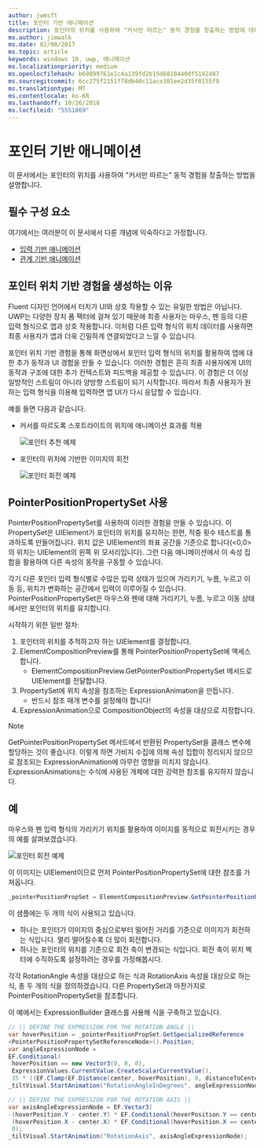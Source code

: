 ```yaml
---
author: jwmsft
title: 포인터 기반 애니메이션
description: 포인터의 위치를 사용하여 "커서만 따르는" 동적 경험을 창출하는 방법에 대해서 알아봅니다.
ms.author: jimwalk
ms.date: 02/08/2017
ms.topic: article
keywords: windows 10, uwp, 애니메이션
ms.localizationpriority: medium
ms.openlocfilehash: b69899761e1c4a139fd2b15d6810440df5192487
ms.sourcegitcommit: 6cc275f2151f78db40c11ace381ee2d35f0155f9
ms.translationtype: MT
ms.contentlocale: ko-KR
ms.lasthandoff: 10/26/2018
ms.locfileid: "5551869"
---
```

# <a name="pointer-based-animations"></a>포인터 기반 애니메이션

이 문서에서는 포인터의 위치를 사용하여 "커서만 따르는" 동적 경험을 창출하는 방법을 설명합니다.

## <a name="prerequisites"></a>필수 구성 요소

여기에서는 여러분이 이 문서에서 다룬 개념에 익숙하다고 가정합니다.

- [입력 기반 애니메이션](input-driven-animations.md)
- [관계 기반 애니메이션](relation-animations.md)

## <a name="why-create-pointer-position-driven-experiences"></a>포인터 위치 기반 경험을 생성하는 이유

Fluent 디자인 언어에서 터치가 UI와 상호 작용할 수 있는 유일한 방법은 아닙니다. UWP는 다양한 장치 폼 팩터에 걸쳐 있기 때문에 최종 사용자는 마우스, 펜 등의 다른 입력 형식으로 앱과 상호 작용합니다. 이처럼 다른 입력 형식의 위치 데이터를 사용하면 최종 사용자가 앱과 더욱 긴밀하게 연결되었다고 느낄 수 있습니다.

포인터 위치 기반 경험을 통해 화면상에서 포인터 입력 형식의 위치를 활용하여 앱에 대한 추가 동작과 UI 경험을 만들 수 있습니다. 이러한 경험은 흔히 최종 사용자에게 UI의 동작과 구조에 대한 추가 컨텍스트와 피드백을 제공할 수 있습니다. 이 경험은 더 이상 일방적인 스트림이 아니라 양방향 스트림이 되기 시작합니다. 따라서 최종 사용자가 원하는 입력 형식을 이용해 입력하면 앱 UI가 다시 응답할 수 있습니다.

예를 들면 다음과 같습니다.

- 커서를 따르도록 스포트라이트의 위치에 애니메이션 효과를 적용

    ![포인터 추천 예제](images/animation/spotlight-reveal.gif)

- 포인터의 위치에 기반한 이미지의 회전

    ![포인터 회전 예제](images/animation/pointer-rotate.gif)

## <a name="using-pointerpositionpropertyset"></a>PointerPositionPropertySet 사용

PointerPositionPropertySet를 사용하여 이러한 경험을 만들 수 있습니다. 이 PropertySet은 UIElement가 포인터의 위치를 유지하는 한편, 적중 횟수 테스트를 통과하도록 만들어집니다. 위치 값은 UIElement의 좌표 공간을 기준으로 합니다(<0,0>의 위치는 UIElement의 왼쪽 위 모서리입니다). 그런 다음 애니메이션에서 이 속성 집합을 활용하여 다른 속성의 동작을 구동할 수 있습니다.

각기 다른 포인터 입력 형식별로 수많은 입력 상태가 있으며 가리키기, 누름, 누르고 이동 등, 위치가 변화하는 공간에서 입력이 이루어질 수 있습니다. PointerPositionPropertySet은 마우스와 펜에 대해 가리키기, 누름, 누르고 이동 상태에서만 포인터의 위치를 유지합니다.

시작하기 위한 일반 절차:

1. 포인터의 위치를 추적하고자 하는 UIElement를 결정합니다.
1. ElementCompositionPreview를 통해 PointerPositionPropertySet에 액세스합니다.
    - ElementCompositionPreview.GetPointerPositionPropertySet 메서드로 UIElement를 전달합니다.
1. PropertySet에 위치 속성을 참조하는 ExpressionAnimation을 만듭니다.
    - 반드시 참조 매개 변수를 설정해야 합니다!
1. ExpressionAnimation으로 CompositionObject의 속성을 대상으로 지정합니다.

> [!NOTE]
> GetPointerPositionPropertySet 메서드에서 반환된 PropertySet을 클래스 변수에 할당하는 것이 좋습니다. 이렇게 하면 가비지 수집에 의해 속성 집합이 정리되지 않으므로 참조되는 ExpressionAnimation에 아무런 영향을 미치지 않습니다. ExpressionAnimations는 수식에 사용된 개체에 대한 강력한 참조를 유지하지 않습니다.

## <a name="example"></a>예

마우스와 펜 입력 형식의 가리키기 위치를 활용하여 이미지를 동적으로 회전시키는 경우의 예를 살펴보겠습니다.

![포인터 회전 예제](images/animation/pointer-rotate.gif)

이 이미지는 UIElement이므로 먼저 PointerPositionPropertySet에 대한 참조를 가져옵니다.

```csharp
_pointerPositionPropSet = ElementCompositionPreview.GetPointerPositionPropertySet(UIElement element);
```

이 샘플에는 두 개의 식이 사용되고 있습니다.

- 하나는 포인터가 이미지의 중심으로부터 떨어진 거리를 기준으로 이미지가 회전하는 식입니다. 멀리 떨어질수록 더 많이 회전합니다.
- 하나는 포인터의 위치를 기준으로 회전 축이 변경되는 식입니다. 회전 축이 위치 벡터에 수직하도록 설정하려는 경우를 가정해봅시다.

각각 RotationAngle 속성을 대상으로 하는 식과 RotationAxis 속성을 대상으로 하는 식, 총 두 개의 식을 정의하겠습니다. 다른 PropertySet과 마찬가지로 PointerPositionPropertySet을 참조합니다.

이 예에서는 ExpressionBuilder 클래스를 사용해 식을 구축하고 있습니다.

```csharp
// || DEFINE THE EXPRESSION FOR THE ROTATION ANGLE ||
var hoverPosition = _pointerPositionPropSet.GetSpecializedReference
<PointerPositionPropertySetReferenceNode>().Position;
var angleExpressionNode =
EF.Conditional(
 hoverPosition == new Vector3(0, 0, 0),
 ExpressionValues.CurrentValue.CreateScalarCurrentValue(),
 35 * ((EF.Clamp(EF.Distance(center, hoverPosition), 0, distanceToCenter) % distanceToCenter) / distanceToCenter));
_tiltVisual.StartAnimation("RotationAngleInDegrees", angleExpressionNode);

// || DEFINE THE EXPRESSION FOR THE ROTATION AXIS ||
var axisAngleExpressionNode = EF.Vector3(
-(hoverPosition.Y - center.Y) * EF.Conditional(hoverPosition.Y == center.Y, 0, 1),
 (hoverPosition.X - center.X) * EF.Conditional(hoverPosition.X == center.X, 0, 1),
 0);
_tiltVisual.StartAnimation("RotationAxis", axisAngleExpressionNode);
```